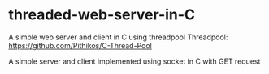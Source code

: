 # threaded-web-server-in-C
A simple web server and client in C using threadpool
Threadpool: https://github.com/Pithikos/C-Thread-Pool

A simple server and client implemented using socket in C with GET request
